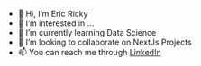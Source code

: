 - 👋 Hi, I’m Eric Ricky
- 👀 I’m interested in ...
- 🌱 I’m currently learning Data Science
- 💞️ I’m looking to collaborate on NextJs Projects
- 📫 You can reach me through [LinkedIn](https://www.linkedin.com/in/erick-otieno-7532b01b9/)

<!---
eric-ricky/eric-ricky is a ✨ special ✨ repository because its `README.md` (this file) appears on your GitHub profile.
You can click the Preview link to take a look at your changes.
--->
